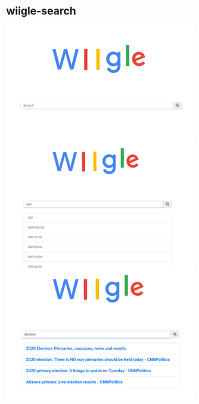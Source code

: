 # wiigle-search
![home_page](imgs/wiigle.png) <!-- .element width="50px" -->
![suggestion page](imgs/wiigle_suggestion.png) <!-- .element height="40%" width="40%" -->
![suggestion page](imgs/wiigle_results.png) <!-- .element height="30%" width="30%" -->


